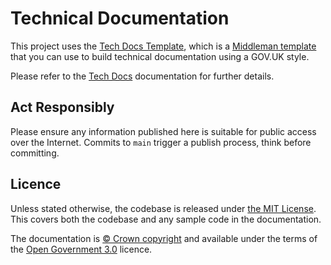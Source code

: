 # Technical Documentation

This project uses the [Tech Docs Template][template], which is a [Middleman template][mmt] that you can use to build technical documentation using a GOV.UK style.

Please refer to the [Tech Docs][tdt-docs] documentation for further details.

## Act Responsibly

Please ensure any information published here is suitable for public access over the Internet. Commits to `main` trigger a publish process, think before committing.

## Licence

Unless stated otherwise, the codebase is released under [the MIT License][mit].
This covers both the codebase and any sample code in the documentation.

The documentation is [© Crown copyright][copyright] and available under the terms of the [Open Government 3.0][ogl] licence.

[mit]: LICENCE
[copyright]: http://www.nationalarchives.gov.uk/information-management/re-using-public-sector-information/uk-government-licensing-framework/crown-copyright/
[ogl]: http://www.nationalarchives.gov.uk/doc/open-government-licence/version/3/
[mmt]: https://middlemanapp.com/advanced/project_templates/
[tdt-docs]: https://tdt-documentation.london.cloudapps.digital
[template]: https://github.com/alphagov/tech-docs-template
